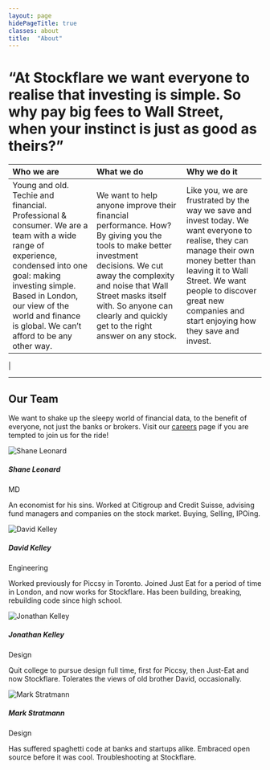 ```yaml
---
layout: page
hidePageTitle: true
classes: about
title:  "About"
---
```

<h1 class="quote">&ldquo;At Stockflare we want everyone to realise that investing is simple. So why pay big fees to Wall Street, when your instinct is just as good as theirs?&rdquo;</h1>


| Who we are        | What we do           | Why we do it  |
|:------------- |:-------------|:------|
| Young and old. Techie and financial. Professional & consumer. We are a team with a wide range of experience, condensed into one goal: making investing simple. Based in London, our view of the world and finance is global. We can’t afford to be any other way. | We want to help anyone improve their financial performance. How? By giving you the tools to make better investment decisions. We cut away the complexity and noise that Wall Street masks itself with. So anyone can clearly and quickly get to the right answer on any stock. | Like you, we are frustrated by the way we save and invest today. We want everyone to realise, they can manage their own money better than leaving it to Wall Street. We want people to discover great new companies and start enjoying how they save and invest.
 |

---

## Our Team

We want to shake up the sleepy world of financial data, to the benefit of everyone, not just the banks or brokers. Visit our [careers](/careers) page if you are tempted to join us for the ride!

<div class="team row">

  <div class="col-md-3">
    <img src="http://placehold.it/300x260" alt="Shane Leonard" title="Shane Leonard" />
    <h5>Shane Leonard</h5>
    <p>MD</p>
    <p>
      An economist for his sins. Worked at Citigroup and Credit Suisse, advising fund managers and companies on the stock market. Buying, Selling, IPOing.
    </p>
  </div>

  <div class="col-md-3">
    <img src="http://placehold.it/300x260" alt="David Kelley" title="David Kelley" />
    <h5>David Kelley</h5>
    <p>Engineering</p>
    <p>
      Worked previously for Piccsy in Toronto. Joined Just Eat for a period of time in London, and now works for Stockflare. Has been building, breaking, rebuilding code since high school.
    </p>
  </div>

  <div class="col-md-3">
    <img src="http://placehold.it/300x260" alt="Jonathan Kelley" title="Jonathan Kelley" />
    <h5>Jonathan Kelley</h5>
    <p>Design</p>
    <p>
      Quit college to pursue design full time, first for Piccsy, then Just-Eat and now Stockflare. Tolerates the views of old brother David, occasionally.
    </p>
  </div>

  <div class="col-md-3">
    <img src="http://placehold.it/300x260" alt="Mark Stratmann" title="Mark Stratmann" />
    <h5>Mark Stratmann</h5>
    <p>Design</p>
    <p>
      Has suffered spaghetti code at banks and startups alike. Embraced open source before it was cool. Troubleshooting at Stockflare.
    </p>
  </div>

</div>
